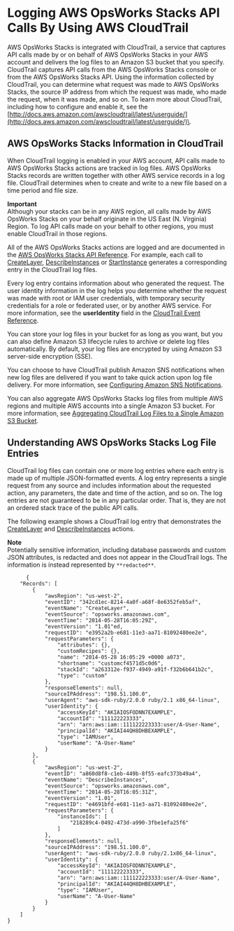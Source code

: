 # Logging AWS OpsWorks Stacks API Calls By Using AWS CloudTrail<a name="monitoring-cloudtrail"></a>

AWS OpsWorks Stacks is integrated with CloudTrail, a service that captures API calls made by or on behalf of AWS OpsWorks Stacks in your AWS account and delivers the log files to an Amazon S3 bucket that you specify\. CloudTrail captures API calls from the AWS OpsWorks Stacks console or from the AWS OpsWorks Stacks API\. Using the information collected by CloudTrail, you can determine what request was made to AWS OpsWorks Stacks, the source IP address from which the request was made, who made the request, when it was made, and so on\. To learn more about CloudTrail, including how to configure and enable it, see the [http://docs.aws.amazon.com/awscloudtrail/latest/userguide/](http://docs.aws.amazon.com/awscloudtrail/latest/userguide/)\.

## AWS OpsWorks Stacks Information in CloudTrail<a name="monitoring-cloudtrail-information"></a>

When CloudTrail logging is enabled in your AWS account, API calls made to AWS OpsWorks Stacks actions are tracked in log files\. AWS OpsWorks Stacks records are written together with other AWS service records in a log file\. CloudTrail determines when to create and write to a new file based on a time period and file size\.

**Important**  
Although your stacks can be in any AWS region, all calls made by AWS OpsWorks Stacks on your behalf originate in the US East \(N\. Virginia\) Region\. To log API calls made on your behalf to other regions, you must enable CloudTrail in those regions\.

All of the AWS OpsWorks Stacks actions are logged and are documented in the [AWS OpsWorks Stacks API Reference](http://docs.aws.amazon.com/opsworks/latest/APIReference/Welcome.html)\. For example, each call to [CreateLayer](http://docs.aws.amazon.com/opsworks/latest/APIReference/API_CreateLayer.html), [DescribeInstances](http://docs.aws.amazon.com/opsworks/latest/APIReference/API_DescribeInstances.html) or [StartInstance](http://docs.aws.amazon.com/opsworks/latest/APIReference/API_StartInstance.html) generates a corresponding entry in the CloudTrail log files\. 

Every log entry contains information about who generated the request\. The user identity information in the log helps you determine whether the request was made with root or IAM user credentials, with temporary security credentials for a role or federated user, or by another AWS service\. For more information, see the **userIdentity** field in the [CloudTrail Event Reference](http://docs.aws.amazon.com/awscloudtrail/latest/userguide/event_reference_top_level.html)\.

You can store your log files in your bucket for as long as you want, but you can also define Amazon S3 lifecycle rules to archive or delete log files automatically\. By default, your log files are encrypted by using Amazon S3 server\-side encryption \(SSE\)\.

You can choose to have CloudTrail publish Amazon SNS notifications when new log files are delivered if you want to take quick action upon log file delivery\. For more information, see [Configuring Amazon SNS Notifications](http://docs.aws.amazon.com/awscloudtrail/latest/userguide/getting_notifications_top_level.html)\.

You can also aggregate AWS OpsWorks Stacks log files from multiple AWS regions and multiple AWS accounts into a single Amazon S3 bucket\. For more information, see [Aggregating CloudTrail Log Files to a Single Amazon S3 Bucket](http://docs.aws.amazon.com/awscloudtrail/latest/userguide/aggregating_logs_top_level.html)\.

## Understanding AWS OpsWorks Stacks Log File Entries<a name="monitoring-cloudtrail-log"></a>

CloudTrail log files can contain one or more log entries where each entry is made up of multiple JSON\-formatted events\. A log entry represents a single request from any source and includes information about the requested action, any parameters, the date and time of the action, and so on\. The log entries are not guaranteed to be in any particular order\. That is, they are not an ordered stack trace of the public API calls\.

The following example shows a CloudTrail log entry that demonstrates the [CreateLayer](http://docs.aws.amazon.com/opsworks/latest/APIReference/API_CreateLayer.html) and [DescribeInstances](http://docs.aws.amazon.com/opsworks/latest/APIReference/API_DescribeInstances.html) actions\.

**Note**  
Potentially sensitive information, including database passwords and custom JSON attributes, is redacted and does not appear in the CloudTrail logs\. The information is instead represented by `**redacted**`\.

```
      {
    "Records": [
        {
            "awsRegion": "us-west-2", 
            "eventID": "342cd1ec-8214-4a0f-a68f-8e6352feb5af", 
            "eventName": "CreateLayer", 
            "eventSource": "opsworks.amazonaws.com", 
            "eventTime": "2014-05-28T16:05:29Z", 
            "eventVersion": "1.01"ed, 
            "requestID": "e3952a2b-e681-11e3-aa71-81092480ee2e", 
            "requestParameters": {
                "attributes": {}, 
                "customRecipes": {}, 
                "name": "2014-05-28 16:05:29 +0000 a073", 
                "shortname": "customcf4571d5c0d6", 
                "stackId": "a263312e-f937-4949-a91f-f32b6b641b2c", 
                "type": "custom"
            }, 
            "responseElements": null, 
            "sourceIPAddress": "198.51.100.0", 
            "userAgent": "aws-sdk-ruby/2.0.0 ruby/2.1 x86_64-linux", 
            "userIdentity": {
                "accessKeyId": "AKIAIOSFODNN7EXAMPLE",
                "accountId": "111122223333", 
                "arn": "arn:aws:iam::111122223333:user/A-User-Name", 
                "principalId": "AKIAI44QH8DHBEXAMPLE",
                "type": "IAMUser", 
                "userName": "A-User-Name"
            }
        }, 
        {
            "awsRegion": "us-west-2", 
            "eventID": "a860d8f8-c1eb-449b-8f55-eafc373b49a4", 
            "eventName": "DescribeInstances", 
            "eventSource": "opsworks.amazonaws.com", 
            "eventTime": "2014-05-28T16:05:31Z", 
            "eventVersion": "1.01", 
            "requestID": "e4691bfd-e681-11e3-aa71-81092480ee2e", 
            "requestParameters": {
                "instanceIds": [
                    "218289c4-0492-473d-a990-3fbe1efa25f6"
                ]
            }, 
            "responseElements": null, 
            "sourceIPAddress": "198.51.100.0", 
            "userAgent": "aws-sdk-ruby/2.0.0 ruby/2.1x86_64-linux", 
            "userIdentity": {
                "accessKeyId": "AKIAIOSFODNN7EXAMPLE", 
                "accountId": "111122223333", 
                "arn": "arn:aws:iam::111122223333:user/A-User-Name", 
                "principalId": "AKIAI44QH8DHBEXAMPLE", 
                "type": "IAMUser", 
                "userName": "A-User-Name"
            }
        } 
    ]
}
```